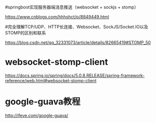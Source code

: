 #springboot实现服务器端消息推送（websocket + sockjs + stomp）

https://www.cnblogs.com/hhhshct/p/8849449.html


#完全理解TCP/UDP、HTTP长连接、Websocket、SockJS/Socket.IO以及STOMP的区别和联系

https://blog.csdn.net/qq_32331073/article/details/82665419#STOMP_50


# websocket-stomp-client

https://docs.spring.io/spring/docs/5.0.8.RELEASE/spring-framework-reference/web.html#websocket-stomp-client


# google-guava教程
http://ifeve.com/google-guava/